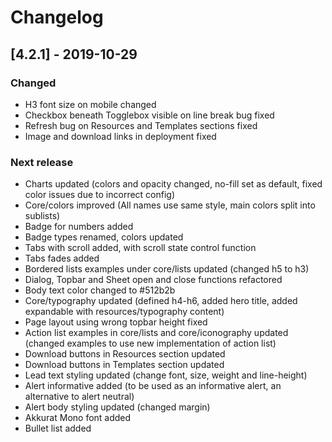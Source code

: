 # Changelog

## [4.2.1] - 2019-10-29

### Changed
 - H3 font size on mobile changed
 - Checkbox beneath Togglebox visible on line break bug fixed
 - Refresh bug on Resources and Templates sections fixed
 - Image and download links in deployment fixed

### Next release
 - Charts updated (colors and opacity changed, no-fill set as default, fixed color issues due to incorrect config)
 - Core/colors improved (All names use same style, main colors split into sublists)
 - Badge for numbers added
 - Badge types renamed, colors updated
 - Tabs with scroll added, with scroll state control function
 - Tabs fades added
 - Bordered lists examples under core/lists updated (changed h5 to h3)
 - Dialog, Topbar and Sheet open and close functions refactored
 - Body text color changed to #512b2b
 - Core/typography updated (defined h4-h6, added hero title, added expandable with resources/typography content)
 - Page layout using wrong topbar height fixed
 - Action list examples in core/lists and core/iconography updated (changed examples to use new implementation of action list)
 - Download buttons in Resources section updated
 - Download buttons in Templates section updated
 - Lead text styling updated (change font, size, weight and line-height)
 - Alert informative added (to be used as an informative alert, an alternative to alert neutral)
 - Alert body styling updated (changed margin)
 - Akkurat Mono font added
 - Bullet list added
